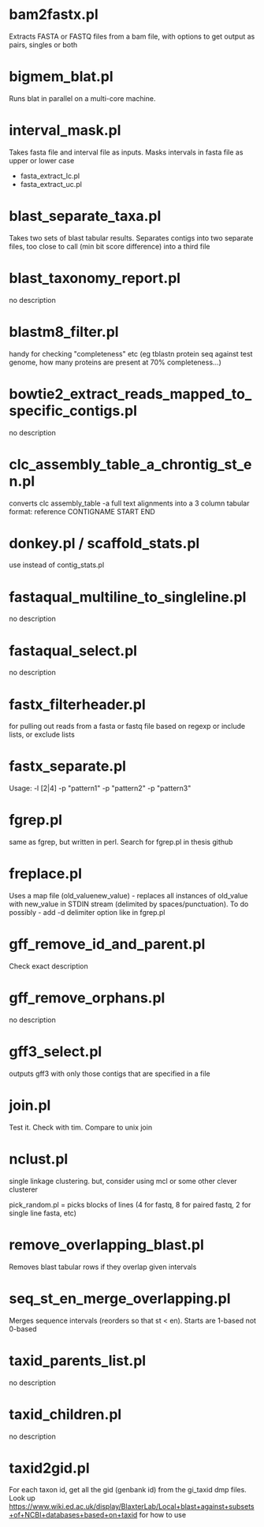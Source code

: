 bam2fastx.pl
=

Extracts FASTA or FASTQ files from a bam file, with options to get output as pairs, singles or both

bigmem_blat.pl
=
Runs blat in parallel on a multi-core machine.

interval_mask.pl
=
Takes fasta file and interval file as inputs.
Masks intervals in fasta file as upper or lower case
  * fasta_extract_lc.pl
  * fasta_extract_uc.pl

blast_separate_taxa.pl
=
Takes two sets of blast tabular results.
Separates contigs into two separate files, too close to call (min bit
score difference) into a third file

blast_taxonomy_report.pl
=
no description

blastm8_filter.pl
=
handy for checking "completeness" etc (eg tblastn protein seq against test genome, how many proteins are present
at 70% completeness...)

bowtie2_extract_reads_mapped_to_specific_contigs.pl
=
no description

clc_assembly_table_a_chrontig_st_en.pl
=
converts clc assembly_table -a full text alignments into a 3 column tabular format: reference
CONTIGNAME START END

donkey.pl / scaffold_stats.pl
=
use instead of contig_stats.pl

fastaqual_multiline_to_singleline.pl
=
no description

fastaqual_select.pl
=
no description

fastx_filterheader.pl
=
for pulling out reads from a fasta or fastq file based on regexp or include lists, or exclude lists

fastx_separate.pl
=
Usage: -l [2|4] -p "pattern1" -p "pattern2" -p "pattern3" <STDIN>

fgrep.pl
=
same as fgrep, but written in perl. Search for fgrep.pl in thesis github

freplace.pl
=
Uses a map file (old_value<tab>new_value) - replaces all instances of old_value with new_value in STDIN stream (delimited
by spaces/punctuation). To do possibly - add -d delimiter option like in fgrep.pl

gff_remove_id_and_parent.pl
=
Check exact description

gff_remove_orphans.pl
=
no description

gff3_select.pl
=
outputs gff3 with only those contigs that are specified in a file

join.pl
=
Test it. Check with tim. Compare to unix join

nclust.pl
=
single linkage clustering. but, consider using mcl or some other clever clusterer

pick_random.pl
= picks blocks of lines (4 for fastq, 8 for paired fastq, 2 for single line fasta, etc)

remove_overlapping_blast.pl
=
Removes blast tabular rows if they overlap given intervals

seq_st_en_merge_overlapping.pl
=
Merges sequence intervals (reorders so that st < en). Starts are 1-based not 0-based

taxid_parents_list.pl
=
no description

taxid_children.pl
=
no description

taxid2gid.pl
=
For each taxon id, get all the gid (genbank id) from the gi_taxid dmp files. Look up
https://www.wiki.ed.ac.uk/display/BlaxterLab/Local+blast+against+subsets+of+NCBI+databases+based+on+taxid
for how to use
